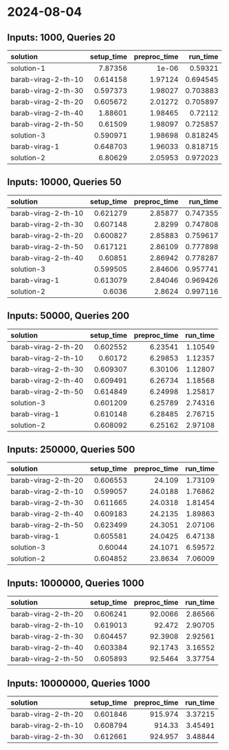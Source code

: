 # 2024-08-04

## Inputs: 1000, Queries 20

| solution            |   setup_time |   preproc_time |   run_time |
|:--------------------|-------------:|---------------:|-----------:|
| solution-1          |     7.87356  |        1e-06   |   0.59321  |
| barab-virag-2-th-10 |     0.614158 |        1.97124 |   0.694545 |
| barab-virag-2-th-30 |     0.597373 |        1.98027 |   0.703883 |
| barab-virag-2-th-20 |     0.605672 |        2.01272 |   0.705897 |
| barab-virag-2-th-40 |     1.88601  |        1.98465 |   0.72112  |
| barab-virag-2-th-50 |     0.61509  |        1.98097 |   0.725857 |
| solution-3          |     0.590971 |        1.98698 |   0.818245 |
| barab-virag-1       |     0.648703 |        1.96033 |   0.818715 |
| solution-2          |     6.80629  |        2.05953 |   0.972023 |

## Inputs: 10000, Queries 50

| solution            |   setup_time |   preproc_time |   run_time |
|:--------------------|-------------:|---------------:|-----------:|
| barab-virag-2-th-10 |     0.621279 |        2.85877 |   0.747355 |
| barab-virag-2-th-30 |     0.607148 |        2.8299  |   0.747808 |
| barab-virag-2-th-20 |     0.600827 |        2.85883 |   0.759617 |
| barab-virag-2-th-50 |     0.617121 |        2.86109 |   0.777898 |
| barab-virag-2-th-40 |     0.60851  |        2.86942 |   0.778287 |
| solution-3          |     0.599505 |        2.84606 |   0.957741 |
| barab-virag-1       |     0.613079 |        2.84046 |   0.969426 |
| solution-2          |     0.6036   |        2.8624  |   0.997116 |

## Inputs: 50000, Queries 200

| solution            |   setup_time |   preproc_time |   run_time |
|:--------------------|-------------:|---------------:|-----------:|
| barab-virag-2-th-20 |     0.602552 |        6.23541 |    1.10549 |
| barab-virag-2-th-10 |     0.60172  |        6.29853 |    1.12357 |
| barab-virag-2-th-30 |     0.609307 |        6.30106 |    1.12807 |
| barab-virag-2-th-40 |     0.609491 |        6.26734 |    1.18568 |
| barab-virag-2-th-50 |     0.614849 |        6.24998 |    1.25817 |
| solution-3          |     0.601209 |        6.25789 |    2.74316 |
| barab-virag-1       |     0.610148 |        6.28485 |    2.76715 |
| solution-2          |     0.608092 |        6.25162 |    2.97108 |

## Inputs: 250000, Queries 500

| solution            |   setup_time |   preproc_time |   run_time |
|:--------------------|-------------:|---------------:|-----------:|
| barab-virag-2-th-20 |     0.606553 |        24.109  |    1.73109 |
| barab-virag-2-th-10 |     0.599057 |        24.0188 |    1.76862 |
| barab-virag-2-th-30 |     0.611665 |        24.0318 |    1.81454 |
| barab-virag-2-th-40 |     0.609183 |        24.2135 |    1.89863 |
| barab-virag-2-th-50 |     0.623499 |        24.3051 |    2.07106 |
| barab-virag-1       |     0.605581 |        24.0425 |    6.47138 |
| solution-3          |     0.60044  |        24.1071 |    6.59572 |
| solution-2          |     0.604852 |        23.8634 |    7.06009 |

## Inputs: 1000000, Queries 1000

| solution            |   setup_time |   preproc_time |   run_time |
|:--------------------|-------------:|---------------:|-----------:|
| barab-virag-2-th-20 |     0.606241 |        92.0066 |    2.86566 |
| barab-virag-2-th-10 |     0.619013 |        92.472  |    2.90705 |
| barab-virag-2-th-30 |     0.604457 |        92.3908 |    2.92561 |
| barab-virag-2-th-40 |     0.603384 |        92.1743 |    3.16552 |
| barab-virag-2-th-50 |     0.605893 |        92.5464 |    3.37754 |

## Inputs: 10000000, Queries 1000

| solution            |   setup_time |   preproc_time |   run_time |
|:--------------------|-------------:|---------------:|-----------:|
| barab-virag-2-th-20 |     0.601846 |        915.974 |    3.37215 |
| barab-virag-2-th-10 |     0.608794 |        914.33  |    3.45491 |
| barab-virag-2-th-30 |     0.612661 |        924.957 |    3.48844 |